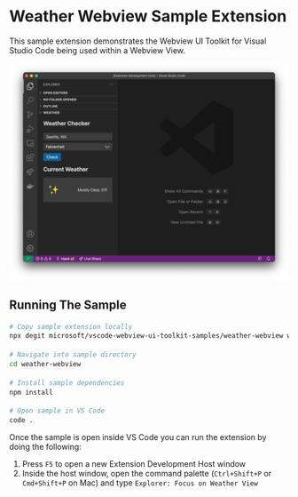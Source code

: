 # Weather Webview Sample Extension

This sample extension demonstrates the Webview UI Toolkit for Visual Studio Code being used within a Webview View.

![A screenshot of the sample extension.](./assets/weather-webview-screenshot.png)

## Running The Sample

```bash
# Copy sample extension locally
npx degit microsoft/vscode-webview-ui-toolkit-samples/weather-webview weather-webview

# Navigate into sample directory
cd weather-webview

# Install sample dependencies
npm install

# Open sample in VS Code
code .
```

Once the sample is open inside VS Code you can run the extension by doing the following:

1. Press `F5` to open a new Extension Development Host window
2. Inside the host window, open the command palette (`Ctrl+Shift+P` or `Cmd+Shift+P` on Mac) and type `Explorer: Focus on Weather View`
